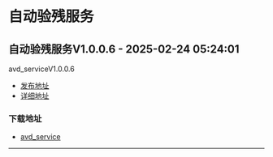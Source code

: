# 自动验残服务
## 自动验残服务V1.0.0.6 - 2025-02-24 05:24:01
avd_serviceV1.0.0.6
*  [发布地址](https://github.com/jadehh/AutoValidDamage/releases/tag/avd_serviceV1.0.0.6)
*  [详细地址](https://github.com/jadehh/jadehh_file/releases/tag/avd_serviceV1.0.0.6)
### 下载地址
* [avd_service](https://github.com/jadehh/jadehh_file/releases/download/avd_serviceV1.0.0.6/avd_service)
----